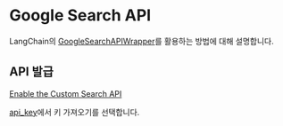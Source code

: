 # Google Search API

LangChain의 [GoogleSearchAPIWrapper](https://api.python.langchain.com/en/latest/utilities/langchain.utilities.google_search.GoogleSearchAPIWrapper.html#)를 활용하는 방법에 대해 설명합니다.

## API 발급

[Enable the Custom Search API](https://console.cloud.google.com/apis/library/customsearch.googleapis.com?project=red-grid-306501)

[api_key](https://developers.google.com/custom-search/docs/paid_element?hl=ko#api_key)에서 키 가져오기를 선택합니다.
